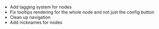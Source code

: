 * Add tagging system for nodes
* Fix tooltips rendering for the whole node and not just the config button
* Clean up navigation
* Add nicknames for nodes